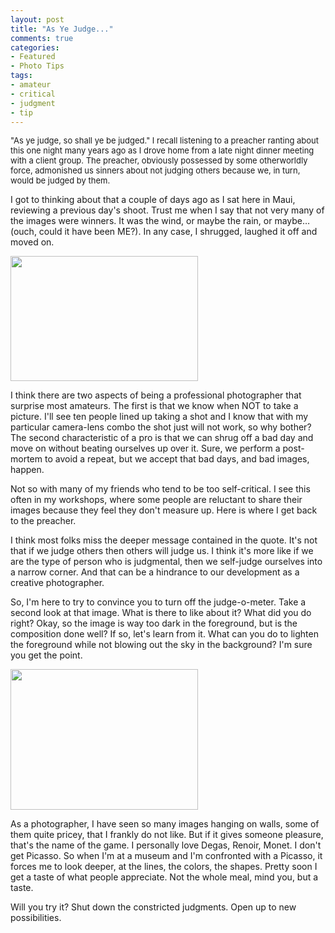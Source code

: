 ```yaml
---
layout: post
title: "As Ye Judge..."
comments: true
categories:
- Featured
- Photo Tips
tags:
- amateur
- critical
- judgment
- tip
---
```

<span style="font-size: 13px;">"As ye judge, so shall ye be judged." I recall listening to a preacher ranting about this one night many years ago as I drove home from a late night dinner meeting with a client group. The preacher, obviously possessed by some otherworldly force, admonished us sinners about not judging others because we, in turn, would be judged by them.</span>

I got to thinking about that a couple of days ago as I sat here in Maui, reviewing a previous day's shoot. Trust me when I say that not very many of the images were winners. It was the wind, or maybe the rain, or maybe… (ouch, could it have been ME?). In any case, I shrugged, laughed it off and moved on.

<a href="http://blog.lesterpickerphoto.com/wp-content/uploads/2013/02/DSC_6330.jpg"><img class="size-medium wp-image-2622" title="DSC_6330" src="http://blog.lesterpickerphoto.com/wp-content/uploads/2013/02/DSC_6330-300x200.jpg" alt="" width="300" height="200" /></a>

I think there are two aspects of being a professional photographer that surprise most amateurs. The first is that we know when NOT to take a picture. I'll see ten people lined up taking a shot and I know that with my particular camera-lens combo the shot just will not work, so why bother? The second characteristic of a pro is that we can shrug off a bad day and move on without beating ourselves up over it. Sure, we perform a post-mortem to avoid a repeat, but we accept that bad days, and bad images, happen.

Not so with many of my friends who tend to be too self-critical. I see this often in my workshops, where some people are reluctant to share their images because they feel they don't measure up. Here is where I get back to the preacher.

I think most folks miss the deeper message contained in the quote. It's not that if we judge others then others will judge us. I think it's more like if we are the type of person who is judgmental, then we self-judge ourselves into a narrow corner. And that can be a hindrance to our development as a creative photographer.

So, I'm here to try to convince you to turn off the judge-o-meter. Take a second look at that image. What is there to like about it? What did you do right? Okay, so the image is way too dark in the foreground, but is the composition done well? If so, let's learn from it. What can you do to lighten the foreground while not blowing out the sky in the background? I'm sure you get the point.

<a href="http://blog.lesterpickerphoto.com/wp-content/uploads/2013/02/A0024674.jpg"><img class="size-medium wp-image-2623" title="A0024674" src="http://blog.lesterpickerphoto.com/wp-content/uploads/2013/02/A0024674-300x225.jpg" alt="" width="300" height="225" /></a>

As a photographer, I have seen so many images hanging on walls, some of them quite pricey, that I frankly do not like. But if it gives someone pleasure, that's the name of the game. I personally love Degas, Renoir, Monet. I don't get Picasso. So when I'm at a museum and I'm confronted with a Picasso, it forces me to look deeper, at the lines, the colors, the shapes. Pretty soon I get a taste of what people appreciate. Not the whole meal, mind you, but a taste.

Will you try it? Shut down the constricted judgments. Open up to new possibilities.